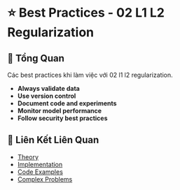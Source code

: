 # ⭐ Best Practices - 02 L1 L2 Regularization

## 🎯 Tổng Quan

Các best practices khi làm việc với 02 l1 l2 regularization.

- **Always validate data**
- **Use version control**
- **Document code and experiments**
- **Monitor model performance**
- **Follow security best practices**

## 🔗 Liên Kết Liên Quan

- [Theory](./THEORY_02_l1_l2_regularization.md)
- [Implementation](./IMPLEMENTATION_02_l1_l2_regularization.md)
- [Code Examples](./CODE_EXAMPLES_02_l1_l2_regularization.md)
- [Complex Problems](./COMPLEX_PROBLEMS.md)
